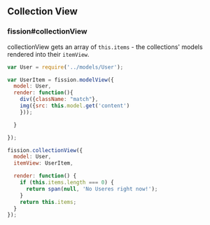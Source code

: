 ## Collection View
### fission#collectionView

collectionView gets an array of `this.items` - the collections' models rendered into their `itemView`.

```js
var User = require('../models/User');

var UserItem = fission.modelView({
  model: User,
  render: function(){
    div({className: "match"},
    img({src: this.model.get('content')
    }));

  }

});

fission.collectionView({
  model: User,
  itemView: UserItem,

  render: function() {
    if (this.items.length === 0) {
      return span(null, 'No Useres right now!');
    }
    return this.items;
  }
});
```
